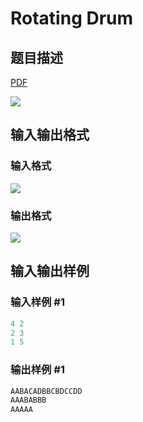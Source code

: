 # Rotating Drum

## 题目描述

[problemUrl]: https://uva.onlinejudge.org/index.php?option=com_onlinejudge&Itemid=8&category=878&page=show_problem&problem=5175

[PDF](https://uva.onlinejudge.org/external/132/p13252.pdf)

![](https://cdn.luogu.com.cn/upload/vjudge_pic/UVA13252/a06b51cd350f07aa51b6fd07b71b79e38653afab.png)

## 输入输出格式

### 输入格式

![](https://cdn.luogu.com.cn/upload/vjudge_pic/UVA13252/ba4fb7f3efb77ab46c9084ae3f80bd66de6f1c50.png)

### 输出格式

![](https://cdn.luogu.com.cn/upload/vjudge_pic/UVA13252/4e37e318fe0e79704e4ad71174c43f0819dd796c.png)

## 输入输出样例

### 输入样例 #1

```cpp
4 2
2 3
1 5
```


### 输出样例 #1

```cpp
AABACADBBCBDCCDD
AAABABBB
AAAAA
```



